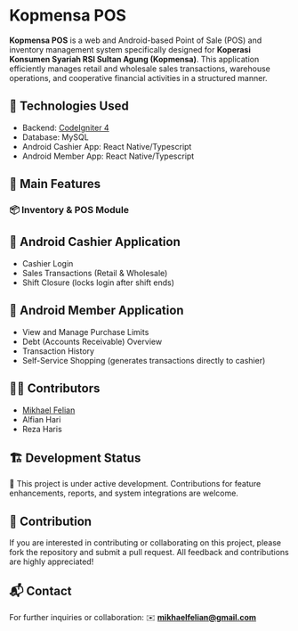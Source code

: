 # Kopmensa POS

**Kopmensa POS** is a web and Android-based Point of Sale (POS) and inventory management system specifically designed for **Koperasi Konsumen Syariah RSI Sultan Agung (Kopmensa)**. This application efficiently manages retail and wholesale sales transactions, warehouse operations, and cooperative financial activities in a structured manner.

## 🔧 Technologies Used
* Backend: [CodeIgniter 4](https://codeigniter.com/)
* Database: MySQL
* Android Cashier App: React Native/Typescript
* Android Member App: React Native/Typescript

## 🧩 Main Features

### 📦 Inventory & POS Module

## 📱 Android Cashier Application
* Cashier Login
* Sales Transactions (Retail & Wholesale)
* Shift Closure (locks login after shift ends)

## 👤 Android Member Application
* View and Manage Purchase Limits
* Debt (Accounts Receivable) Overview
* Transaction History
* Self-Service Shopping (generates transactions directly to cashier)


## 🧑‍💻 Contributors
* [Mikhael Felian](https://github.com/mikhaelfelian)
* Alfian Hari
* Reza Haris

## 🏗️ Development Status
🚧 This project is under active development. Contributions for feature enhancements, reports, and system integrations are welcome.

## 🤝 Contribution
If you are interested in contributing or collaborating on this project, please fork the repository and submit a pull request. All feedback and contributions are highly appreciated!

## 📬 Contact
For further inquiries or collaboration:
✉️ **[mikhaelfelian@gmail.com](mailto:mikhaelfelian@gmail.com)**